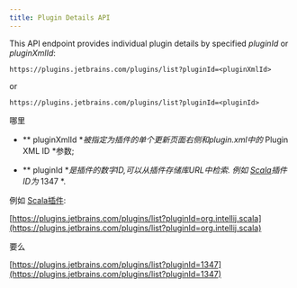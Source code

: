 ```yaml
---
title: Plugin Details API
---
```


This API endpoint provides individual plugin details by specified *pluginId* or *pluginXmlId*:
 
```
https://plugins.jetbrains.com/plugins/list?pluginId=<pluginXmlId>
```
or
```
https://plugins.jetbrains.com/plugins/list?pluginId=<pluginId>
```

哪里


* ** pluginXmlId **被指定为插件的单个更新页面右侧和plugin.xml中的* Plugin XML ID *参数;


* ** pluginId **是插件的数字ID,可以从插件存储库URL中检索.
例如
[Scala](https://plugins.jetbrains.com/plugin/1347-scala)插件ID为* 1347 *.


例如
[Scala插件](https://plugins.jetbrains.com/plugin/1347-scala):


[https://plugins.jetbrains.com/plugins/list?pluginId=org.intellij.scala](https://plugins.jetbrains.com/plugins/list?pluginId=org.intellij.scala)

要么

[https://plugins.jetbrains.com/plugins/list?pluginId=1347](https://plugins.jetbrains.com/plugins/list?pluginId=1347)


